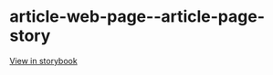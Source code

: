 # article-web-page--article-page-story

[View in storybook](https://raw.githack.com/Independent-Digital-News-and-Media-Ltd/indy100-pwamp-sb/PR-598-sb/index.html?path=/story/article-web-page--article-page-story)